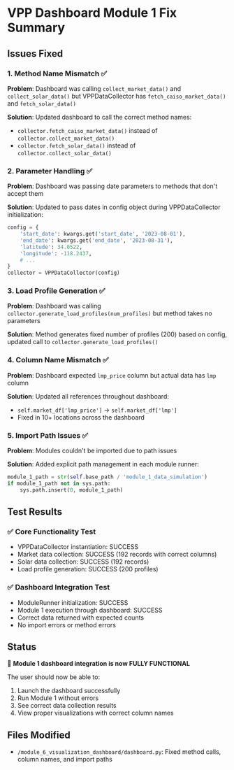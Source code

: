# VPP Dashboard Module 1 Fix Summary

## Issues Fixed

### 1. Method Name Mismatch ✅
**Problem**: Dashboard was calling `collect_market_data()` and `collect_solar_data()` but VPPDataCollector has `fetch_caiso_market_data()` and `fetch_solar_data()`

**Solution**: Updated dashboard to call the correct method names:
- `collector.fetch_caiso_market_data()` instead of `collector.collect_market_data()`
- `collector.fetch_solar_data()` instead of `collector.collect_solar_data()`

### 2. Parameter Handling ✅  
**Problem**: Dashboard was passing date parameters to methods that don't accept them

**Solution**: Updated to pass dates in config object during VPPDataCollector initialization:
```python
config = {
    'start_date': kwargs.get('start_date', '2023-08-01'),
    'end_date': kwargs.get('end_date', '2023-08-31'),
    'latitude': 34.0522,
    'longitude': -118.2437,
    # ...
}
collector = VPPDataCollector(config)
```

### 3. Load Profile Generation ✅
**Problem**: Dashboard was calling `collector.generate_load_profiles(num_profiles)` but method takes no parameters

**Solution**: Method generates fixed number of profiles (200) based on config, updated call to `collector.generate_load_profiles()`

### 4. Column Name Mismatch ✅
**Problem**: Dashboard expected `lmp_price` column but actual data has `lmp` column

**Solution**: Updated all references throughout dashboard:
- `self.market_df['lmp_price']` → `self.market_df['lmp']`
- Fixed in 10+ locations across the dashboard

### 5. Import Path Issues ✅
**Problem**: Modules couldn't be imported due to path issues

**Solution**: Added explicit path management in each module runner:
```python
module_1_path = str(self.base_path / 'module_1_data_simulation')
if module_1_path not in sys.path:
    sys.path.insert(0, module_1_path)
```

## Test Results

### ✅ Core Functionality Test
- VPPDataCollector instantiation: SUCCESS
- Market data collection: SUCCESS (192 records with correct columns)
- Solar data collection: SUCCESS (192 records)  
- Load profile generation: SUCCESS (200 profiles)

### ✅ Dashboard Integration Test
- ModuleRunner initialization: SUCCESS
- Module 1 execution through dashboard: SUCCESS
- Correct data returned with expected counts
- No import errors or method errors

## Status
🎉 **Module 1 dashboard integration is now FULLY FUNCTIONAL**

The user should now be able to:
1. Launch the dashboard successfully
2. Run Module 1 without errors
3. See correct data collection results
4. View proper visualizations with correct column names

## Files Modified
- `/module_6_visualization_dashboard/dashboard.py`: Fixed method calls, column names, and import paths
